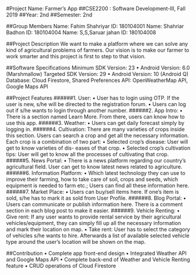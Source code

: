 #Project Name: Farmer’s App
##CSE2200 : Software Development-III, Fall 2019
##Year: 2nd
##Semester: 2nd

##Group Members
Name: Fahim Shahriyar ID: 180104001
Name: Shahriar Badhon ID: 180104004
Name: S,S,Saruar jahan ID: 180104008

##Project Description
We want to make a platform where we can solve any kind of agricultural
problems of farmers. Our vision is to make our farmer to work smarter
and this project is first to step to that vision.

##Software Specifications
Minimum SDK Version: 23
• Android Version: 6.0 (Marshmallow)
Targeted SDK Version: 29
• Android Version: 10 (Android Q)
Database: Cloud Firestore, Shared Preferences
API: OpenWeatherMap API, Google Maps API

##Project Features
######1. User:
• User has to login using OTP. If the user is new, s/he will be
directed to the registration forum.
• Users can log out if s/he wants to login through another number.
######2. App Intro:
• There is a section named Learn More. From there, users can
know how to use this app.
######3. Weather:
• Users can get daily forecast simply by logging in.
######4. Cultivation: There are many varieties of crops inside this section.
Users can search a crop and get all the necessary information. Each
crop is a combination of two part:
• Selected crop’s disease: User will get to know varieties of dis-
eases of that crop.
• Selected crop’s cultivation tips: User will get to know all the
processes of cultivating that crop.
######5. News Portal:
• There is a news platform regarding our country’s agricultural
field. User can get to know latest news related to agriculture.
######6. Information Platform:
• Which latest technology they can use to improve their farming,
how to take care of soil, crops and seeds, which equipment is
needed to farm etc.; Users can find all these information here.
######7. Market Place:
• Users can buy/sell items here. If one’s item is sold, s/he has to
mark it as sold from User Profile.
######8. Blog Portal:
• Users can communicate or publish information here. There is a
comment section in each blog post to make it easier.
######9. Vehicle Renting:
• Give rent: If any user wants to provide rental service by their
agricultural vehicles/equipment, they can simply fill up all the
necessary information and mark their location on map.
• Take rent: User has to select the category of vehicles s/he
wants to hire. Afterwards a list of available selected vehicle
type around the user’s location will be shown on the map.

##Contribution
• Complete app front-end design
• Integrated Weather API and Google Maps API 
• Complete back-end of Weather and Vehicle Renting feature
• CRUD operations of Cloud Firestore
